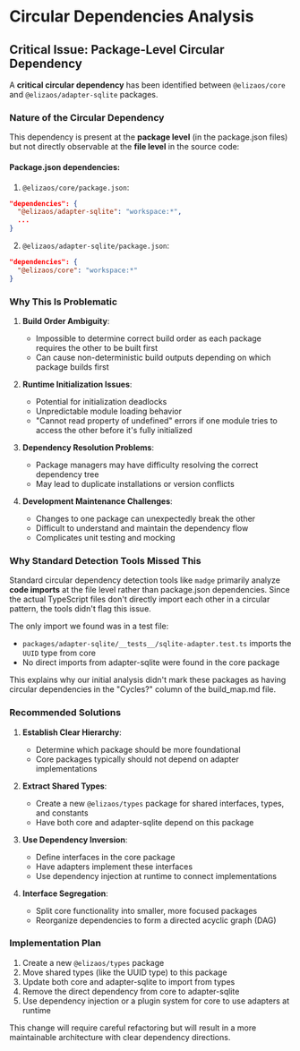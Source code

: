 # Circular Dependencies Analysis

## Critical Issue: Package-Level Circular Dependency

A **critical circular dependency** has been identified between `@elizaos/core` and `@elizaos/adapter-sqlite` packages.

### Nature of the Circular Dependency

This dependency is present at the **package level** (in the package.json files) but not directly observable at the **file level** in the source code:

#### Package.json dependencies:

1. `@elizaos/core/package.json`:
```json
"dependencies": {
  "@elizaos/adapter-sqlite": "workspace:*",
  ...
}
```

2. `@elizaos/adapter-sqlite/package.json`:
```json
"dependencies": {
  "@elizaos/core": "workspace:*"
}
```

### Why This Is Problematic

1. **Build Order Ambiguity**: 
   - Impossible to determine correct build order as each package requires the other to be built first
   - Can cause non-deterministic build outputs depending on which package builds first

2. **Runtime Initialization Issues**:
   - Potential for initialization deadlocks
   - Unpredictable module loading behavior
   - "Cannot read property of undefined" errors if one module tries to access the other before it's fully initialized

3. **Dependency Resolution Problems**:
   - Package managers may have difficulty resolving the correct dependency tree
   - May lead to duplicate installations or version conflicts

4. **Development Maintenance Challenges**:
   - Changes to one package can unexpectedly break the other
   - Difficult to understand and maintain the dependency flow
   - Complicates unit testing and mocking

### Why Standard Detection Tools Missed This

Standard circular dependency detection tools like `madge` primarily analyze **code imports** at the file level rather than package.json dependencies. Since the actual TypeScript files don't directly import each other in a circular pattern, the tools didn't flag this issue.

The only import we found was in a test file:
- `packages/adapter-sqlite/__tests__/sqlite-adapter.test.ts` imports the `UUID` type from core
- No direct imports from adapter-sqlite were found in the core package

This explains why our initial analysis didn't mark these packages as having circular dependencies in the "Cycles?" column of the build_map.md file.

### Recommended Solutions

1. **Establish Clear Hierarchy**:
   - Determine which package should be more foundational
   - Core packages typically should not depend on adapter implementations

2. **Extract Shared Types**:
   - Create a new `@elizaos/types` package for shared interfaces, types, and constants
   - Have both core and adapter-sqlite depend on this package

3. **Use Dependency Inversion**:
   - Define interfaces in the core package
   - Have adapters implement these interfaces
   - Use dependency injection at runtime to connect implementations

4. **Interface Segregation**:
   - Split core functionality into smaller, more focused packages
   - Reorganize dependencies to form a directed acyclic graph (DAG)

### Implementation Plan

1. Create a new `@elizaos/types` package
2. Move shared types (like the UUID type) to this package
3. Update both core and adapter-sqlite to import from types
4. Remove the direct dependency from core to adapter-sqlite
5. Use dependency injection or a plugin system for core to use adapters at runtime

This change will require careful refactoring but will result in a more maintainable architecture with clear dependency directions. 